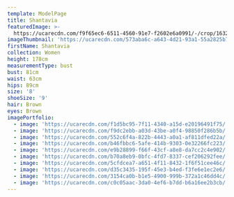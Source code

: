 ```yaml
---
template: ModelPage
title: Shantavia
featuredImage: >-
  https://ucarecdn.com/f9f65ec6-6511-4560-91e7-f2602e6a0991/-/crop/1632x952/0,871/-/preview/
imageThumbnail: 'https://ucarecdn.com/573aba6c-a643-4d21-93a1-55a2825b75f6/'
firstName: Shantavia
collection: Women
height: 178cm
measurementType: bust
bust: 81cm
waist: 63cm
hips: 89cm
size: '8'
shoeSize: '9'
hair: Brown
eyes: Brown
imagePortfolio:
  - image: 'https://ucarecdn.com/f1d5bc95-7f11-4340-a15d-e20196491f75/'
  - image: 'https://ucarecdn.com/f9dc2ebb-a03d-43be-a0f4-98850f286b5b/'
  - image: 'https://ucarecdn.com/552c6f4a-822b-4443-a0a1-af811dfed22a/'
  - image: 'https://ucarecdn.com/b46fbbc6-5afe-414b-9303-0e32266fc223/'
  - image: 'https://ucarecdn.com/e9b28899-f66f-43cf-a8e8-da7cc2c4e902/'
  - image: 'https://ucarecdn.com/b70a8eb9-0bfc-4fd7-8337-cef206292fee/'
  - image: 'https://ucarecdn.com/5cfdcea7-a651-4f11-8432-1f6f51cee46c/'
  - image: 'https://ucarecdn.com/d35c3435-195f-45e3-b4ed-f3fe6e1ec2e6/'
  - image: 'https://ucarecdn.com/3154ca0b-b1e5-4900-999b-372a1c46dd4c/'
  - image: 'https://ucarecdn.com/c0c05aac-3da0-4ef6-b7dd-b6a16ee2b3cb/'
---
```



